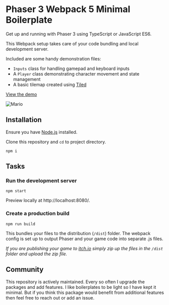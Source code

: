 # Phaser 3 Webpack 5 Minimal Boilerplate

Get up and running with Phaser 3 using TypeScript or JavaScript ES6.

This Webpack setup takes care of your code bundling and local development server.

Included are some handy demonstration files:

- `Inputs` class for handling gamepad and keyboard inputs
- A `Player` class demonstrating character movement and state management
- A basic tilemap created using [Tiled](https://www.mapeditor.org/)

[View the demo](https://sebsowter.github.io/phaser-webpack/)

![Mario](https://user-images.githubusercontent.com/7384630/55728490-1205fb00-5a0c-11e9-9fca-67641df3549b.jpg)

## Installation

Ensure you have [Node.js](https://nodejs.org) installed.

Clone this repository and `cd` to project directory.

```
npm i
```

## Tasks

### Run the development server

```
npm start
```

Preview locally at http://localhost:8080/.

### Create a production build

```
npm run build
```

This bundles your files to the distribution (`/dist`) folder. The webpack config is set up to output Phaser and your game code into separate .js files.

_If you are publishing your game to [itch.io](https://itch.io) simply zip up the files in the `/dist` folder and upload the zip file._

## Community

This repository is actively maintained. Every so often I upgrade the packages and add features. I like boilerplates to be light so I have kept it minimal. But if you think this package would benefit from additional features then feel free to reach out or add an issue.
